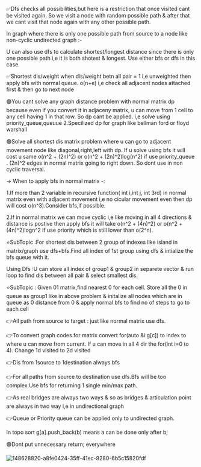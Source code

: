 ✅Dfs checks all possibilities,but here is a restriction that once visited cant be visited again. So we visit a node with random possible path & after that we cant visit that node again with any other possible path.

In graph where there is only one possible path from source to a node like non-cyclic undirected graph :-

U can also use dfs to calculate shortest/longest distance since there is only one possible path i,e it is both shotest & longest. Use either bfs or dfs in this case.

✅Shortest dis/weight when dis/weight betn all pair = 1 i,e unweighted then apply bfs with normal queue. o(n+e) i,e check all adjacent nodes attached first & then go to next node

🟢You cant solve any graph distance problem with normal matrix dp because even if you convert it in adjaceny matrix, u can move from 1 cell to any cell having 1 in that row. So dp cant be applied. i,e solve using priority_queue,queuue 2.Specilized dp for graph like bellman ford or floyd warshall

🟢Solve all shortest dis matrix problem where u can go to adjacent movement node like diagonal,right,left with dp. If u solve using bfs it will cost u same o(n^2 + (2n)^2) or o(n^2 + (2n)^2)log(n^2) if use priority_queue . (2n)^2 edges in normal matrix going to right down. So dont use in non cyclic traversal.

-> When to apply bfs in normal matrix -: 

1.If more than 2 variable in recursive function( int i,int j, int 3rd) in normal matrix even with adjacent movement i,e no cicular movement even then dp will cost o(n^3).Consider bfs,if possible.

2.If in normal matrix we can move cyclic i,e like moving in all 4 directions & distance is postive then apply bfs it will take o(n^2 + (4n)^2) or o(n^2 + (4n)^2)logn^2 if use priority  which is still lower than o(2^n).

⭐SubTopic :For shortest dis between 2 group of indexes like island in matrix/graph use dfs+bfs.Find all index of 1st group using dfs & intialize the bfs queue with it.

Using Dfs :U can store all index of group1 & group2 in separete vector & run loop to find dis between all pair & select smallest dis.

⭐SubTopic : Given 01 matrix,find nearest 0 for each cell. Store all the 0 in queue as group1 like in above problem & initalize all nodes which are in queue as 0 distance from 0 & apply normal bfs to find no of steps to go to each cell

👉All path from source to target : just like normal matrix use dfs.

👉To convert graph codes for matrix convert for(auto &i:g[c]) to index to where u can move from current. If u can move in all 4 dir the for(int i=0 to 4).
Change 1d visited to 2d visited


👉Dis from 1source to 1destination always bfs

👉For all paths from source to destination use dfs.Bfs will be too complex.Use bfs for returning 1 single min/max path. 

👉As real bridges are always two ways & so as bridges & articulation point are always in two way i,e in undirectional graph

👉Queue or Priority queue can be applied only to undirected graph.

In topo sort g[a].push_back(b) means a can be done only after b;

🟢Dont put unnecessary return; everywhere

![148628820-a8fe0424-35ff-41ec-9280-6b5c15820fdf](https://user-images.githubusercontent.com/86003701/150728388-6999d308-8fdd-4005-8a70-75f6112d9dea.jpg)
